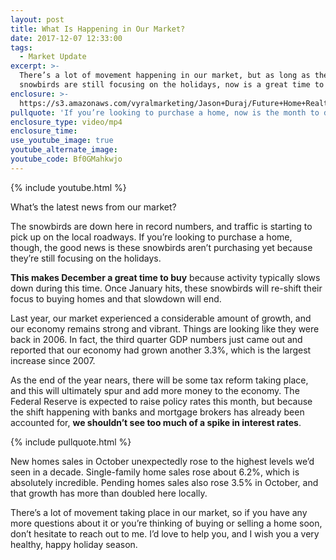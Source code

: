 ```yaml
---
layout: post
title: What Is Happening in Our Market?
date: 2017-12-07 12:33:00
tags:
  - Market Update
excerpt: >-
  There’s a lot of movement happening in our market, but as long as the
  snowbirds are still focusing on the holidays, now is a great time to buy.
enclosure: >-
  https://s3.amazonaws.com/vyralmarketing/Jason+Duraj/Future+Home+Realty+Market+Update.mp4
pullquote: 'If you’re looking to purchase a home, now is the month to do it.'
enclosure_type: video/mp4
enclosure_time:
use_youtube_image: true
youtube_alternate_image:
youtube_code: Bf0GMahkwjo
---
```



{% include youtube.html %}

What’s the latest news from our market?

The snowbirds are down here in record numbers, and traffic is starting to pick up on the local roadways. If you’re looking to purchase a home, though, the good news is these snowbirds aren’t purchasing yet because they’re still focusing on the holidays.

**This makes December a great time to buy** because activity typically slows down during this time. Once January hits, these snowbirds will re-shift their focus to buying homes and that slowdown will end.

Last year, our market experienced a considerable amount of growth, and our economy remains strong and vibrant. Things are looking like they were back in 2006. In fact, the third quarter GDP numbers just came out and reported that our economy had grown another 3.3%, which is the largest increase since 2007.

As the end of the year nears, there will be some tax reform taking place, and this will ultimately spur and add more money to the economy. The Federal Reserve is expected to raise policy rates this month, but because the shift happening with banks and mortgage brokers has already been accounted for, **we shouldn’t see too much of a spike in interest rates**.

{% include pullquote.html %}

New homes sales in October unexpectedly rose to the highest levels we’d seen in a decade. Single-family home sales rose about 6.2%, which is absolutely incredible. Pending homes sales also rose 3.5% in October, and that growth has more than doubled here locally.

There’s a lot of movement taking place in our market, so if you have any more questions about it or you’re thinking of buying or selling a home soon, don’t hesitate to reach out to me. I’d love to help you, and I wish you a very healthy, happy holiday season.